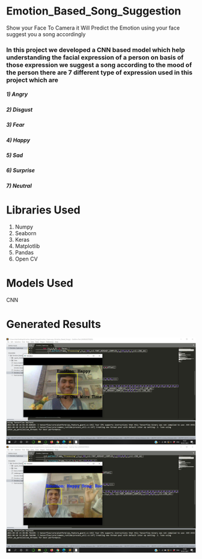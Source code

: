 # Emotion_Based_Song_Suggestion
Show your Face To Camera it Will Predict the Emotion using your face suggest you a song accordingly
### In this project we developed a CNN based model which help understanding the facial expression of a person on basis of those expression we suggest a song according to the mood of the person there are 7 different type of expression used in this project which are
##### 1) Angry
##### 2) Disgust
##### 3) Fear
##### 4) Happy
##### 5) Sad
##### 6) Surprise
##### 7) Neutral
# Libraries Used
1) Numpy
2) Seaborn
3) Keras
4) Matplotlib
5) Pandas
6) Open CV
# Models Used
CNN
# Generated Results
<img src="Screenshot (803).png">
<img src="Screenshot (799).png">
